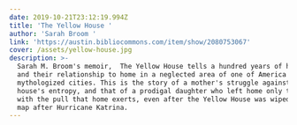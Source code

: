 ```yaml
---
date: 2019-10-21T23:12:19.994Z
title: 'The Yellow House '
author: 'Sarah Broom '
link: 'https://austin.bibliocommons.com/item/show/2080753067'
cover: /assets/yellow-house.jpg
description: >-
  Sarah M. Broom's memoir,  The Yellow House tells a hundred years of her family
  and their relationship to home in a neglected area of one of America's most
  mythologized cities. This is the story of a mother's struggle against a
  house's entropy, and that of a prodigal daughter who left home only to reckon
  with the pull that home exerts, even after the Yellow House was wiped off the
  map after Hurricane Katrina.
---
```


